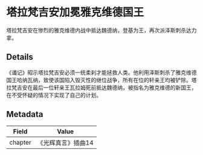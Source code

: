 # 塔拉梵吉安加冕雅克维德国王
塔拉梵吉安在惨烈的雅克维德内战中抵达魏德纳，登基为王，再次派泽斯刺杀达力拿。

## Details
《谶记》昭示塔拉梵吉安必须一统柔刹才能拯救人类。他利用泽斯刺杀了雅克维德国王哈纳瓦纳，致使该国陷入毁灭性的继位战争，所有在位的轩亲王均被铲除。塔拉梵吉安在最后一位轩亲王瓦拉姆死前抵达魏德纳，被指名为雅克维德的新国王，在不受怀疑的情况下实现了自己的计划。

## Metadata
| Field | Value |
| ----- | ----- |
| chapter | 《光辉真言》插曲14 |
